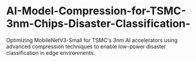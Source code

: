 # AI-Model-Compression-for-TSMC-3nm-Chips-Disaster-Classification-
Optimizing MobileNetV3-Small for TSMC's 3nm AI accelerators using advanced compression techniques to enable low-power disaster classification in edge environments.
